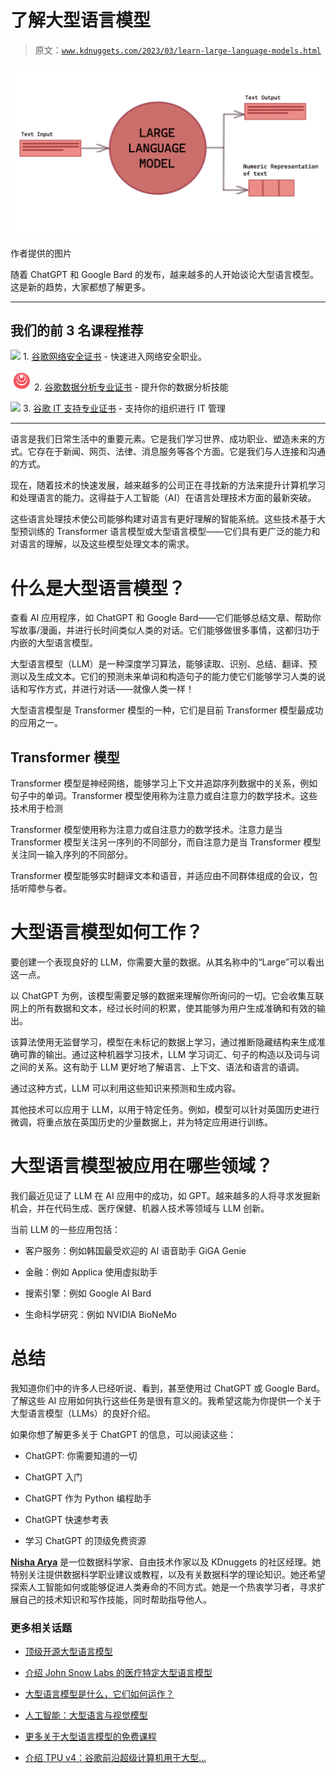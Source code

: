 # 了解大型语言模型

> 原文：[`www.kdnuggets.com/2023/03/learn-large-language-models.html`](https://www.kdnuggets.com/2023/03/learn-large-language-models.html)

![了解大型语言模型](img/bcd10bd6f242e6c5109e5adab22340d1.png)

作者提供的图片

随着 ChatGPT 和 Google Bard 的发布，越来越多的人开始谈论大型语言模型。这是新的趋势，大家都想了解更多。

* * *

## 我们的前 3 名课程推荐

![](img/0244c01ba9267c002ef39d4907e0b8fb.png) 1\. [谷歌网络安全证书](https://www.kdnuggets.com/google-cybersecurity) - 快速进入网络安全职业。

![](img/e225c49c3c91745821c8c0368bf04711.png) 2\. [谷歌数据分析专业证书](https://www.kdnuggets.com/google-data-analytics) - 提升你的数据分析技能

![](img/0244c01ba9267c002ef39d4907e0b8fb.png) 3\. [谷歌 IT 支持专业证书](https://www.kdnuggets.com/google-itsupport) - 支持你的组织进行 IT 管理

* * *

语言是我们日常生活中的重要元素。它是我们学习世界、成功职业、塑造未来的方式。它存在于新闻、网页、法律、消息服务等各个方面。它是我们与人连接和沟通的方式。

现在，随着技术的快速发展，越来越多的公司正在寻找新的方法来提升计算机学习和处理语言的能力。这得益于人工智能（AI）在语言处理技术方面的最新突破。

这些语言处理技术使公司能够构建对语言有更好理解的智能系统。这些技术基于大型预训练的 Transformer 语言模型或大型语言模型——它们具有更广泛的能力和对语言的理解，以及这些模型处理文本的需求。

# 什么是大型语言模型？

查看 AI 应用程序，如 ChatGPT 和 Google Bard——它们能够总结文章、帮助你写故事/漫画，并进行长时间类似人类的对话。它们能够做很多事情，这都归功于内嵌的大型语言模型。

大型语言模型（LLM）是一种深度学习算法，能够读取、识别、总结、翻译、预测以及生成文本。它们的预测未来单词和构造句子的能力使它们能够学习人类的说话和写作方式，并进行对话——就像人类一样！

大型语言模型是 Transformer 模型的一种，它们是目前 Transformer 模型最成功的应用之一。

## **Transformer 模型**

Transformer 模型是神经网络，能够学习上下文并追踪序列数据中的关系，例如句子中的单词。Transformer 模型使用称为注意力或自注意力的数学技术。这些技术用于检测

Transformer 模型使用称为注意力或自注意力的数学技术。注意力是当 Transformer 模型关注另一序列的不同部分，而自注意力是当 Transformer 模型关注同一输入序列的不同部分。

Transformer 模型能够实时翻译文本和语音，并适应由不同群体组成的会议，包括听障参与者。

# 大型语言模型如何工作？

要创建一个表现良好的 LLM，你需要大量的数据。从其名称中的“Large”可以看出这一点。

以 ChatGPT 为例，该模型需要足够的数据来理解你所询问的一切。它会收集互联网上的所有数据和文本，经过长时间的积累，使其能够为用户生成准确和有效的输出。

该算法使用无监督学习，模型在未标记的数据上学习，通过推断隐藏结构来生成准确可靠的输出。通过这种机器学习技术，LLM 学习词汇、句子的构造以及词与词之间的关系。这有助于 LLM 更好地了解语言、上下文、语法和语言的语调。

通过这种方式，LLM 可以利用这些知识来预测和生成内容。

其他技术可以应用于 LLM，以用于特定任务。例如，模型可以针对英国历史进行微调，将重点放在英国历史的少量数据上，并为特定应用进行训练。

# 大型语言模型被应用在哪些领域？

我们最近见证了 LLM 在 AI 应用中的成功，如 GPT。越来越多的人将寻求发掘新机会，并在代码生成、医疗保健、机器人技术等领域与 LLM 创新。

当前 LLM 的一些应用包括：

+   客户服务：例如韩国最受欢迎的 AI 语音助手 GiGA Genie

+   金融：例如 Applica 使用虚拟助手

+   搜索引擎：例如 Google AI Bard

+   生命科学研究：例如 NVIDIA BioNeMo

# 总结

我知道你们中的许多人已经听说、看到，甚至使用过 ChatGPT 或 Google Bard。了解这些 AI 应用如何执行这些任务是很有意义的。我希望这能为你提供一个关于大型语言模型（LLMs）的良好介绍。

如果你想了解更多关于 ChatGPT 的信息，可以阅读这些：

+   ChatGPT: 你需要知道的一切

+   ChatGPT 入门

+   ChatGPT 作为 Python 编程助手

+   ChatGPT 快速参考表

+   学习 ChatGPT 的顶级免费资源

**[Nisha Arya](https://www.linkedin.com/in/nisha-arya-ahmed/)** 是一位数据科学家、自由技术作家以及 KDnuggets 的社区经理。她特别关注提供数据科学职业建议或教程，以及有关数据科学的理论知识。她还希望探索人工智能如何或能够促进人类寿命的不同方式。她是一个热衷学习者，寻求扩展自己的技术知识和写作技能，同时帮助指导他人。

### 更多相关话题

+   [顶级开源大型语言模型](https://www.kdnuggets.com/2022/09/john-snow-top-open-source-large-language-models.html)

+   [介绍 John Snow Labs 的医疗特定大型语言模型](https://www.kdnuggets.com/2023/04/john-snow-introducing-healthcare-specific-large-language-models-john-snow-labs.html)

+   [大型语言模型是什么，它们如何运作？](https://www.kdnuggets.com/2023/05/large-language-models-work.html)

+   [人工智能：大型语言与视觉模型](https://www.kdnuggets.com/2023/06/ai-large-language-visual-models.html)

+   [更多关于大型语言模型的免费课程](https://www.kdnuggets.com/2023/06/free-courses-large-language-models.html)

+   [介绍 TPU v4：谷歌前沿超级计算机用于大型…](https://www.kdnuggets.com/2023/04/introducing-tpu-v4-googles-cutting-edge-supercomputer-large-language-models.html)

